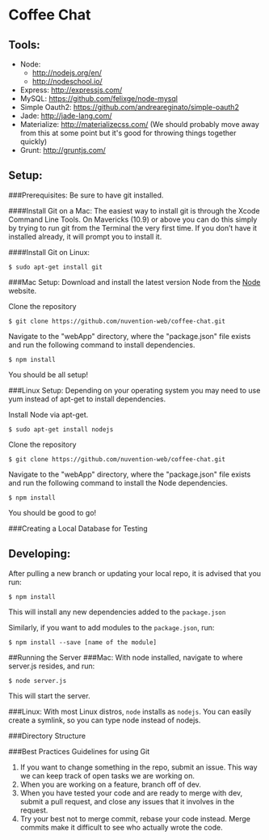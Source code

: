 Coffee Chat
===========

Tools:
-----------
- Node:
	- http://nodejs.org/en/
	- http://nodeschool.io/
- Express: http://expressjs.com/
- MySQL: https://github.com/felixge/node-mysql
- Simple Oauth2: https://github.com/andreareginato/simple-oauth2
- Jade: http://jade-lang.com/
- Materialize: http://materializecss.com/ (We should probably move away from this at some point but it's good for throwing things together quickly)
- Grunt: http://gruntjs.com/

Setup:
-----------
###Prerequisites:
Be sure to have git installed.

####Install Git on a Mac:
The easiest way to install git is through the Xcode Command Line Tools. On Mavericks (10.9) or above you can do this simply by trying to run git from the Terminal the very first time. If you don’t have it installed already, it will prompt you to install it.

####Install Git on Linux:
```
$ sudo apt-get install git
```

###Mac Setup:
Download and install the latest version Node from the [Node](http://nodejs.org/en/) website.

Clone the repository
```
$ git clone https://github.com/nuvention-web/coffee-chat.git
```

Navigate to the "webApp" directory, where the "package.json" file exists and run the following command to install dependencies.
```
$ npm install
```

You should be all setup!

###Linux Setup:
Depending on your operating system you may need to use yum instead of apt-get to install dependencies.

Install Node via apt-get.
```
$ sudo apt-get install nodejs
```

Clone the repository
```
$ git clone https://github.com/nuvention-web/coffee-chat.git
```

Navigate to the "webApp" directory, where the "package.json" file exists and run the following command to install the Node dependencies.

```
$ npm install
```

You should be good to go!


###Creating a Local Database for Testing


Developing:
-----------
After pulling a new branch or updating your local repo, it is advised that you run:
```
$ npm install 
```
This will install any new dependencies added to the `package.json`

Similarly, if you want to add modules to the `package.json`, run:
```
$ npm install --save [name of the module]
```

##Running the Server
###Mac:
With node installed, navigate to where server.js resides, and run:
```
$ node server.js
```
This will start the server.

###Linux:
With most Linux distros, `node` installs as `nodejs`. You can easily create a symlink, so you can type node instead of nodejs.

###Directory Structure


###Best Practices Guidelines for using Git
1. If you want to change something in the repo, submit an issue. This way we can keep track of open tasks we are working on.
2. When you are working on a feature, branch off of dev.
3. When you have tested your code and are ready to merge with dev, submit a pull request, and close any issues that it involves in the request.
4. Try your best not to merge commit, rebase your code instead. Merge commits make it difficult to see who actually wrote the code.